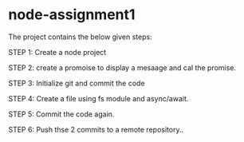 # node-assignment1

The project contains the below given steps:

STEP 1: Create a node project

STEP 2: create a promoise to display a mesaage and cal the promise.

STEP 3: Initialize git and commit the code

STEP 4: Create a file using fs module and async/await.

STEP 5: Commit the code again.

STEP 6: Push thse 2 commits to a remote repository..

